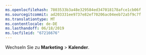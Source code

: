 ```yaml
---
ms.openlocfilehash: 7803533b3a48e329584ed347018178afce1cb06f
ms.sourcegitcommit: ad203331ee9737e82ef70206ac04eeb72a5f9c7f
ms.translationtype: MT
ms.contentlocale: de-DE
ms.lasthandoff: 06/18/2019
ms.locfileid: "67216676"
---
```

Wechseln Sie zu **Marketing** > **Kalender**.